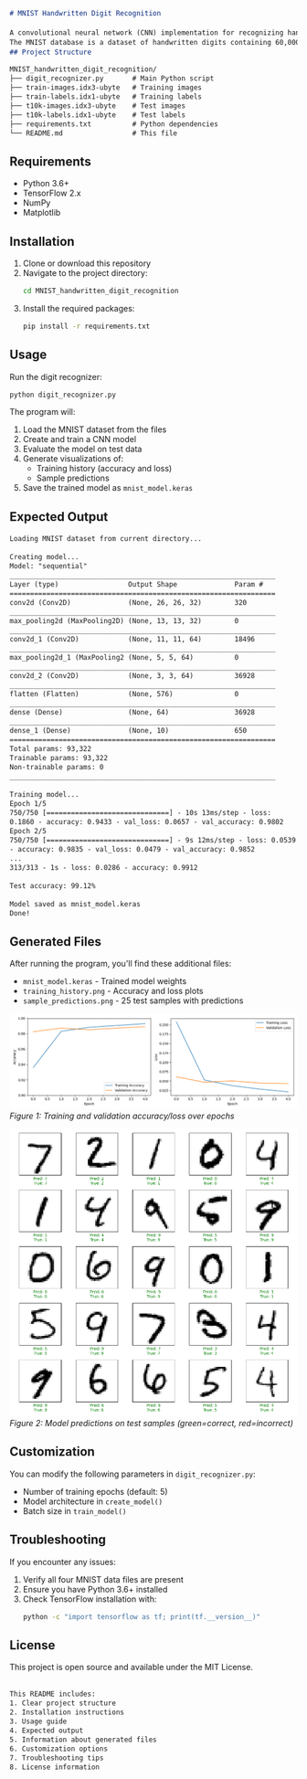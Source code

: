 

```markdown
# MNIST Handwritten Digit Recognition

A convolutional neural network (CNN) implementation for recognizing handwritten digits from the MNIST dataset, achieving over 99% accuracy.
The MNIST database is a dataset of handwritten digits containing 60,000 training samples, and 10 000 testing samples(digit images). Each image is (28x28) pixels, each containing an integer value 0 - 255 with its grayscale value.
## Project Structure

```
```
MNIST_handwritten_digit_recognition/
├── digit_recognizer.py       # Main Python script
├── train-images.idx3-ubyte   # Training images
├── train-labels.idx1-ubyte   # Training labels
├── t10k-images.idx3-ubyte    # Test images
├── t10k-labels.idx1-ubyte    # Test labels
├── requirements.txt          # Python dependencies
└── README.md                 # This file
```

## Requirements

- Python 3.6+
- TensorFlow 2.x
- NumPy
- Matplotlib

## Installation

1. Clone or download this repository
2. Navigate to the project directory:
   ```bash
   cd MNIST_handwritten_digit_recognition
   ```
3. Install the required packages:
   ```bash
   pip install -r requirements.txt
   ```

## Usage

Run the digit recognizer:
```bash
python digit_recognizer.py
```

The program will:
1. Load the MNIST dataset from the files
2. Create and train a CNN model
3. Evaluate the model on test data
4. Generate visualizations of:
   - Training history (accuracy and loss)
   - Sample predictions
5. Save the trained model as `mnist_model.keras`

## Expected Output

```
Loading MNIST dataset from current directory...

Creating model...
Model: "sequential"
_________________________________________________________________
Layer (type)                 Output Shape              Param #   
=================================================================
conv2d (Conv2D)              (None, 26, 26, 32)        320       
_________________________________________________________________
max_pooling2d (MaxPooling2D) (None, 13, 13, 32)        0         
_________________________________________________________________
conv2d_1 (Conv2D)            (None, 11, 11, 64)        18496     
_________________________________________________________________
max_pooling2d_1 (MaxPooling2 (None, 5, 5, 64)          0         
_________________________________________________________________
conv2d_2 (Conv2D)            (None, 3, 3, 64)          36928     
_________________________________________________________________
flatten (Flatten)            (None, 576)               0         
_________________________________________________________________
dense (Dense)                (None, 64)                36928     
_________________________________________________________________
dense_1 (Dense)              (None, 10)                650       
=================================================================
Total params: 93,322
Trainable params: 93,322
Non-trainable params: 0
_________________________________________________________________

Training model...
Epoch 1/5
750/750 [==============================] - 10s 13ms/step - loss: 0.1860 - accuracy: 0.9433 - val_loss: 0.0657 - val_accuracy: 0.9802
Epoch 2/5
750/750 [==============================] - 9s 12ms/step - loss: 0.0539 - accuracy: 0.9835 - val_loss: 0.0479 - val_accuracy: 0.9852
...
313/313 - 1s - loss: 0.0286 - accuracy: 0.9912

Test accuracy: 99.12%

Model saved as mnist_model.keras
Done!
```

## Generated Files

After running the program, you'll find these additional files:
- `mnist_model.keras` - Trained model weights
- `training_history.png` - Accuracy and loss plots
- `sample_predictions.png` - 25 test samples with predictions

![Training History](training_history.png)  
*Figure 1: Training and validation accuracy/loss over epochs*

![Sample Predictions](sample_predictions.png)  
*Figure 2: Model predictions on test samples (green=correct, red=incorrect)*

## Customization

You can modify the following parameters in `digit_recognizer.py`:
- Number of training epochs (default: 5)
- Model architecture in `create_model()`
- Batch size in `train_model()`

## Troubleshooting

If you encounter any issues:
1. Verify all four MNIST data files are present
2. Ensure you have Python 3.6+ installed
3. Check TensorFlow installation with:
   ```bash
   python -c "import tensorflow as tf; print(tf.__version__)"
   ```

## License

This project is open source and available under the MIT License.
```

This README includes:
1. Clear project structure
2. Installation instructions
3. Usage guide
4. Expected output
5. Information about generated files
6. Customization options
7. Troubleshooting tips
8. License information

